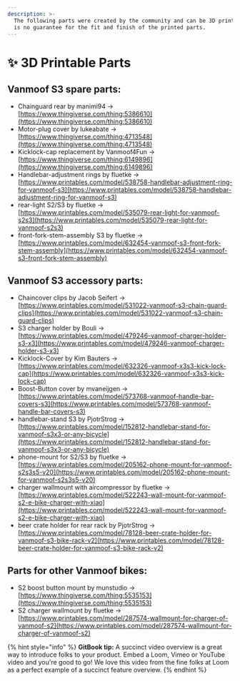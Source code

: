```yaml
---
description: >-
  The following parts were created by the community and can be 3D printed, there
  is no guarantee for the fit and finish of the printed parts.
---
```


# ✨ 3D Printable Parts

## Vanmoof S3 spare parts:

* Chainguard rear by manimi94 -> [https://www.thingiverse.com/thing:5386610](https://www.thingiverse.com/thing:5386610)
* Motor-plug cover by lukeabate -> [https://www.thingiverse.com/thing:4713548](https://www.thingiverse.com/thing:4713548)
* Kicklock-cap replacement by Vanmoof4Fun -> [https://www.thingiverse.com/thing:6149896](https://www.thingiverse.com/thing:6149896)
* Handlebar-adjustment rings by fluetke -> [https://www.printables.com/model/538758-handlebar-adjustment-ring-for-vanmoof-s3](https://www.printables.com/model/538758-handlebar-adjustment-ring-for-vanmoof-s3)
* rear-light S2/S3 by fluetke -> [https://www.printables.com/model/535079-rear-light-for-vanmoof-s2s3](https://www.printables.com/model/535079-rear-light-for-vanmoof-s2s3)
* front-fork-stem-assembly S3 by fluetke -> [https://www.printables.com/model/632454-vanmoof-s3-front-fork-stem-assembly](https://www.printables.com/model/632454-vanmoof-s3-front-fork-stem-assembly)

## Vanmoof S3 accessory parts:

* Chaincover clips by Jacob Seifert -> [https://www.printables.com/model/531022-vanmoof-s3-chain-guard-clips](https://www.printables.com/model/531022-vanmoof-s3-chain-guard-clips)
* S3 charger holder by Bouli -> [https://www.printables.com/model/479246-vanmoof-charger-holder-s3-x3](https://www.printables.com/model/479246-vanmoof-charger-holder-s3-x3)
* Kicklock-Cover by Kim Bauters -> [https://www.printables.com/model/632326-vanmoof-x3s3-kick-lock-cap](https://www.printables.com/model/632326-vanmoof-x3s3-kick-lock-cap)
* Boost-Button cover by mvaneijgen -> [https://www.printables.com/model/573768-vanmoof-handle-bar-covers-s3](https://www.printables.com/model/573768-vanmoof-handle-bar-covers-s3)
* handlebar-stand S3 by PjotrStrog -> [https://www.printables.com/model/152812-handlebar-stand-for-vanmoof-s3x3-or-any-bicycle](https://www.printables.com/model/152812-handlebar-stand-for-vanmoof-s3x3-or-any-bicycle)
* &#x20;phone-mount for S2/S3 by fluetke -> [https://www.printables.com/model/205162-phone-mount-for-vanmoof-s2s3s5-v20](https://www.printables.com/model/205162-phone-mount-for-vanmoof-s2s3s5-v20)
* charger wallmount with aircompressor by fluetke -> [https://www.printables.com/model/522243-wall-mount-for-vanmoof-s2-e-bike-charger-with-xiao](https://www.printables.com/model/522243-wall-mount-for-vanmoof-s2-e-bike-charger-with-xiao)
* beer crate holder for rear rack by PjotrStrog -> [https://www.printables.com/model/78128-beer-crate-holder-for-vanmoof-s3-bike-rack-v2](https://www.printables.com/model/78128-beer-crate-holder-for-vanmoof-s3-bike-rack-v2)

## Parts for other Vanmoof bikes:

* S2 boost button mount by munstudio -> [https://www.thingiverse.com/thing:5535153](https://www.thingiverse.com/thing:5535153)
* S2 charger wallmount by fluetke -> [https://www.printables.com/model/287574-wallmount-for-charger-of-vanmoof-s2](https://www.printables.com/model/287574-wallmount-for-charger-of-vanmoof-s2)



{% hint style="info" %}
**GitBook tip:** A succinct video overview is a great way to introduce folks to your product. Embed a Loom, Vimeo or YouTube video and you're good to go! We love this video from the fine folks at Loom as a perfect example of a succinct feature overview.
{% endhint %}
